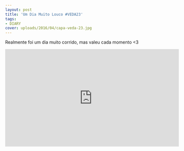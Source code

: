 ```yaml
---
layout: post
title: 'Um Dia Muito Louco #VEDA23'
tags:
- DIARY
cover: uploads/2016/04/capa-veda-23.jpg
---
```


Realmente foi um dia muito corrido, mas valeu cada momento <3

<iframe width="560" height="315" src="https://www.youtube.com/embed/zK6rkyOQGH0" frameborder="0" allowfullscreen></iframe>
